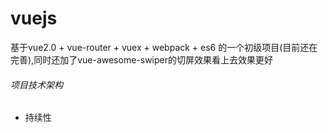 # vuejs
基于vue2.0 + vue-router + vuex + webpack + es6 的一个初级项目(目前还在完善),同时还加了vue-awesome-swiper的切屏效果看上去效果更好

###### 项目技术架构
* 持续性

